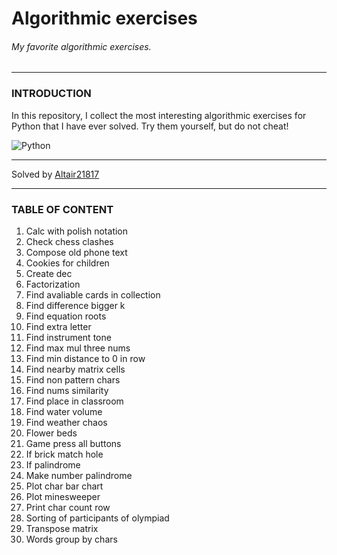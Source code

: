 # __Algorithmic exercises__

###### My favorite algorithmic exercises.

___

### INTRODUCTION

In this repository, I collect the most interesting algorithmic exercises for Python that I have ever solved. Try them yourself, but do not cheat!

![Python](https://img.shields.io/badge/python-3670A0?style=for-the-badge&logo=python&logoColor=ffdd54)

___

Solved by [Altair21817]

[Altair21817]: <https://github.com/Altair21817>

___

### TABLE OF CONTENT

1. Calc with polish notation
2. Check chess clashes
3. Compose old phone text
4. Cookies for children
5. Create dec
6. Factorization
7. Find avaliable cards in collection
8. Find difference bigger k
9. Find equation roots
10. Find extra letter
11. Find instrument tone
12. Find max mul three nums
13. Find min distance to 0 in row
14. Find nearby matrix cells
15. Find non pattern chars
16. Find nums similarity
17. Find place in classroom
18. Find water volume
19. Find weather chaos
20. Flower beds
21. Game press all buttons
22. If brick match hole
23. If palindrome
24. Make number palindrome
25. Plot char bar chart
26. Plot minesweeper
27. Print char count row
28. Sorting of participants of olympiad
29. Transpose matrix
30. Words group by chars
